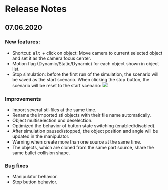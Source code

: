 # Release Notes

## 07.06.2020

### New features:
- Shortcut: <kbd>alt</kbd> + click on object: Move camera to current selected object and set it as the camera focus center.
- Motion flag (Dynamic/Static/Dynamic) for each object shown in object list.
- Stop simulation: before the first run of the simulation, the scenario will be saved as the start scenario. When clicking the stop button, the scenario will be reset to the start scenario:
![](/img/stop_button.gif) 

###  Improvements
- Import several stl-files at the same time.
- Rename the imported stl objects with their file name automatically.
- Object multiselection und deselection.
- Optimized the behavior of button state switching (enabled/disabled).
- After simulation paused/stopped, the object position and angle will be updated in the manipulator.
- Warning when create more than one source at the same time.
- The objects, which are cloned from the same part source, share the same bullet collision shape.


### Bug fixes
- Manipulator behavior.
- Stop button behavior.